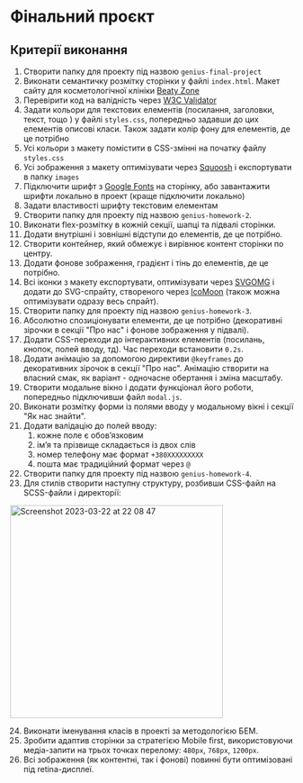 # Фінальний проєкт

## Критерії виконання


1. Створити папку для проекту під назвою `genius-final-project`
2. Виконати семантичку розмітку сторінки у файлі `index.html`. Макет сайту для косметологічної клініки [Beaty Zone](https://www.figma.com/file/sBABARapP4nL9lK1dG3n1l/Beauty-Zone?node-id=30:13827&t=5TZsDPh49nijl4fH-1)
3. Перевірити код на валідність через [W3C Validator](https://validator.w3.org/#validate_by_uri) 
4. Задати кольори для текстових елементів (посилання, заголовки, текст, тощо ) у файлі `styles.css`, попередньо задавши до цих елементів описові класи. Також задати колір фону для елементів, де це потрібно
5. Усі кольори з макету помістити в CSS-змінні на початку файлу `styles.css`
6. Усі зображення з макету оптимізувати через [Squoosh](https://squoosh.app/) і експортувати в папку `images`
7. Підключити шрифт з [Google Fonts](https://fonts.google.com/) на сторінку, або завантажити шрифти локально в проект (краще підключити локально)
8. Задати властивості шрифту текстовим елементам
9. Створити папку для проекту під назвою `genius-homework-2`.
10. Виконати flex-розмітку в кожній секції, шапці та підвалі сторінки. 
11. Додати внутрішні і зовнішні відступи до елементів, де це потрібно.
12. Створити контейнер, який обмежує і вирівнює контент сторінки по центру.
13. Додати фонове зображення, градієнт і тінь до елементів, де це потрібно.
14. Всі іконки з макету експортувати, оптимізувати через [SVGOMG](https://jakearchibald.github.io/svgomg/) і додати до SVG-спрайту, створеного через [IcoMoon](https://icomoon.io/) (також можна оптимізувати одразу весь спрайт).
15. Створити папку для проекту під назвою `genius-homework-3`.
16. Абсолютно спозиціонувати елементи, де це потрібно (декоративні зірочки в секції "Про нас" і фонове зображення у підвалі).
17. Додати CSS-переходи до інтерактивних елементів (посилань, кнопок, полей вводу, тд). Час переходи встановити `0.2s`.
18. Додати анімацію за допомогою директиви `@keyframes` до декоративних зірочок в секції "Про нас". Анімацію створити на власний смак, як варіант - одночасне обертання і зміна масштабу.
19. Створити модальне вікно і додати функціонал його роботи, попередньо підключивши файл `modal.js`.
20. Виконати розмітку форми із полями вводу у модальному вікні і секції "Як нас знайти".
21. Додати валідацію до полей вводу:
	1. кожне поле є обовʼязковим
	2. імʼя та прізвище складається із двох слів
	3. номер телефону має формат `+380ХХХХХХХХХ`
	4. пошта має традиційний формат через `@`
22. Створити папку для проекту під назвою `genius-homework-4`.
23. Для стилів створити наступну структуру, розбивши CSS-файл на SCSS-файли і директорії:
<img width="378" alt="Screenshot 2023-03-22 at 22 08 47" src="https://user-images.githubusercontent.com/124382088/227026318-836b83e3-888e-42b7-9b6f-52b3f04f9923.png">

24. Виконати іменування класів в проекті за методологією БЕМ.
25. Зробити адаптив сторінки за стратегією Mobile first, використовуючи медіа-запити на трьох точках перелому: `480px`, `768px`, `1200px`.
26. Всі зображення (як контентні, так і фонові) повинні бути оптимізовані під retina-дисплеї.
